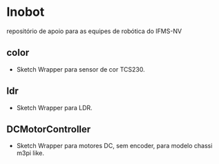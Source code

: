 # Inobot
repositório de apoio para as equipes de robótica do IFMS-NV

## color

- Sketch Wrapper para sensor de cor TCS230.

## ldr

- Sketch Wrapper para LDR.

## DCMotorController

- Sketch Wrapper para motores DC, sem encoder, para modelo chassi m3pi like.